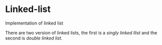 # Linked-list
Implementation of linked list

There are two version of linked lists, the first is a *singly linked llist* and the second is *double linked list*.
